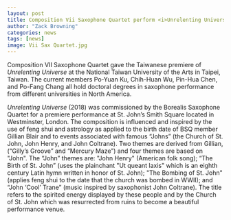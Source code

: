 ```yaml
---
layout: post
title: Composition Vii Saxophone Quartet perform <i>Unrelenting Universe</i> in Taiwan
author: "Zack Browning"
categories: news
tags: [news]
image: Vii Sax Quartet.jpg
---
```

Composition VII Saxophone Quartet gave the Taiwanese premiere of <i>Unrelenting Universe</i> at the National Taiwan University of the Arts in Taipei, Taiwan. The current members Po-Yuan Ku, Chih-Huan Wu, Pin-Hua Chen, and Po-Fang Chang all hold doctoral degrees in saxophone performance from different universities in North America.

<i>Unrelenting Universe</i> (2018) was commissioned by the Borealis Saxophone Quartet for a premiere performance at St. John’s Smith Square located in Westminster, London.  The composition is influenced and inspired by the use of feng shui and astrology as applied to the birth date of BSQ member Gillian Blair and to events associated with famous “Johns” (the Church of St. John, John Henry, and John Coltrane). Two themes are derived from Gillian, (“Gilly’s Groove” and “Mercury Maze”) and four themes are based on "John". The “John” themes are: "John Henry" (American folk song); “The Birth of St. John” (uses the plainchant "Ut queant laxis" which is an eighth century Latin hymn written in honor of St. John); "The Bombing of St. John" (applies feng shui to the date that the church was bombed in WWII); and “John ‘Cool’ Trane” (music inspired by saxophonist John Coltrane). The title refers to the spirited energy displayed by these people and by the Church of St. John which was resurrected from ruins to become a beautiful performance venue. 
